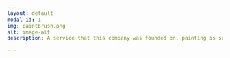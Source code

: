 ```yaml
---
layout: default
modal-id: 1
img: paintbrush.png
alt: image-alt
description: A service that this company was founded on, painting is second nature for the Almeida Renovations team. We are reliable, professional, and when it comes to painting your home, we will take all the correct steps from start to finish to ensure the painting job is done correct. 

---
```

